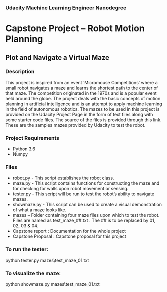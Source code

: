 ### Udacity Machine Learning Engineer Nanodegree
# Capstone Project – Robot Motion Planning
## Plot and Navigate a Virtual Maze

### Description
This project is inspired from an event ‘Micromouse Competitions’ where a small robot navigates a maze and learns the shortest path to the center of that maze. The competition originated in the 1970s and is a popular event held around the globe. The project deals with the basic concepts of motion planning in artificial intelligence and is an attempt to apply machine learning in the field of autonomous robotics. 
The mazes to be used in this project is provided on the Udacity Project Page in the form of text files along with some starter code files. The source of the files is provided through this link. These are the samples mazes provided by Udacity to test the robot.

### Project Requirements
* Python 3.6
* Numpy
### Files
* robot.py - This script establishes the robot class. 
* maze.py - This script contains functions for constructing the maze and for checking for
                 walls upon robot movement or sensing.
* tester.py - This script will be run to test the robot’s ability to navigate mazes.
* showmaze.py - This script can be used to create a visual demonstration of what a maze
                         looks like.
* mazes – Folder containing four maze files upon which to test the robot. Files are named 
               as test_maze_##.txt . The ## is to be replaced by 01, 02, 03 & 04.
* Capstone report : Documentation for the whole project
* Capstone Proposal : Capstone proposal for this project

### To run the tester:
python tester.py mazes\test_maze_01.txt

### To visualize the maze:
python showmaze.py mazes\test_maze_01.txt
